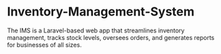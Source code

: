 # Inventory-Management-System
The IMS is a Laravel-based web app that streamlines inventory management, tracks stock levels, oversees orders, and generates reports for businesses of all sizes.
